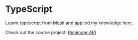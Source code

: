 # TypeScript

Learnt typescript from [Mosh](https://codewithmosh.com/p/the-ultimate-typescript) and applied my knowledge here.

Check out the course project: [Reminder API](https://github.com/nehamehar/reminder-api)
